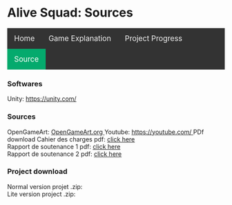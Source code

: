 <head>
    
<h1> Alive Squad: Sources </h1>
    
<style>
    
details summary {cursor: pointer;}
 
/* Add a black background color to the top navigation */
.topnav {
  background-color: #333;
  overflow: hidden;
}

/* Style the links inside the navigation bar */
.topnav a {
  float: left;
  color: #f2f2f2;
  text-align: center;
  padding: 14px 16px;
  text-decoration: none;
  font-size: 17px;
}

/* Change the color of links on hover */
.topnav a:hover {
  background-color: #ddd;
  color: black;
}

/* Add a color to the active/current link */
.topnav a.active {
  background-color: #04AA6D;
  color: white;
}
    
</style>
</head>

<div class="topnav">
  <a href="./index">Home</a>
  <a href="./explanation">Game Explanation</a>
  <a href="./Project_Progress">Project Progress</a>
  <a class="active" href="./source">Source</a>
</div> 

<h3> Softwares </h3>
Unity: <a href="https://unity.com/"> https://unity.com/ </a>

<h3> Sources </h3>
OpenGameArt: <a href="https://opengameart.org/"> OpenGameArt.org </a>
Youtube: <a href="https://youtube.com/"> https://youtube.com/ </a

<h3> PDf download </h3>
Cahier des charges pdf: <a href="Files/Cahier des charges AliveSquad.pdf" download="">click here</a> <br>
Rapport de soutenance 1 pdf: <a href="Files/Rapport 1 AliveSquad.pdf" download="">click here</a> <br>
Rapport de soutenance 2 pdf: <a href="Files/Rapport 2 AliveSquad.pdf" download="">click here</a>


<h3> Project download </h3>
Normal version projet .zip: <br>
Lite version project .zip: 

